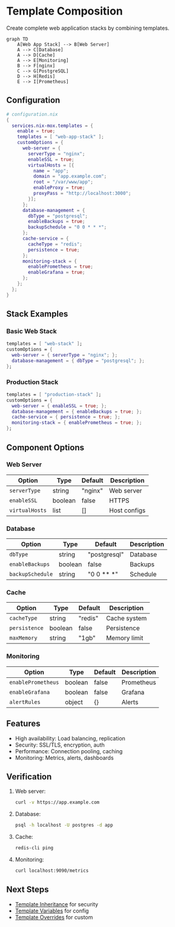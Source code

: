 # Template Composition

Create complete web application stacks by combining templates.

```mermaid
graph TD
    A[Web App Stack] --> B[Web Server]
    A --> C[Database]
    A --> D[Cache]
    A --> E[Monitoring]
    B --> F[nginx]
    C --> G[PostgreSQL]
    D --> H[Redis]
    E --> I[Prometheus]
```

## Configuration

```nix
# configuration.nix
{
  services.nix-mox.templates = {
    enable = true;
    templates = [ "web-app-stack" ];
    customOptions = {
      web-server = {
        serverType = "nginx";
        enableSSL = true;
        virtualHosts = [{
          name = "app";
          domain = "app.example.com";
          root = "/var/www/app";
          enableProxy = true;
          proxyPass = "http://localhost:3000";
        }];
      };
      database-management = {
        dbType = "postgresql";
        enableBackups = true;
        backupSchedule = "0 0 * * *";
      };
      cache-service = {
        cacheType = "redis";
        persistence = true;
      };
      monitoring-stack = {
        enablePrometheus = true;
        enableGrafana = true;
      };
    };
  };
}
```

## Stack Examples

### Basic Web Stack

```nix
templates = [ "web-stack" ];
customOptions = {
  web-server = { serverType = "nginx"; };
  database-management = { dbType = "postgresql"; };
};
```

### Production Stack

```nix
templates = [ "production-stack" ];
customOptions = {
  web-server = { enableSSL = true; };
  database-management = { enableBackups = true; };
  cache-service = { persistence = true; };
  monitoring-stack = { enablePrometheus = true; };
};
```

## Component Options

### Web Server

| Option | Type | Default | Description |
|--------|------|---------|-------------|
| `serverType` | string | "nginx" | Web server |
| `enableSSL` | boolean | false | HTTPS |
| `virtualHosts` | list | [] | Host configs |

### Database

| Option | Type | Default | Description |
|--------|------|---------|-------------|
| `dbType` | string | "postgresql" | Database |
| `enableBackups` | boolean | false | Backups |
| `backupSchedule` | string | "0 0 ** *" | Schedule |

### Cache

| Option | Type | Default | Description |
|--------|------|---------|-------------|
| `cacheType` | string | "redis" | Cache system |
| `persistence` | boolean | false | Persistence |
| `maxMemory` | string | "1gb" | Memory limit |

### Monitoring

| Option | Type | Default | Description |
|--------|------|---------|-------------|
| `enablePrometheus` | boolean | false | Prometheus |
| `enableGrafana` | boolean | false | Grafana |
| `alertRules` | object | {} | Alerts |

## Features

- High availability: Load balancing, replication
- Security: SSL/TLS, encryption, auth
- Performance: Connection pooling, caching
- Monitoring: Metrics, alerts, dashboards

## Verification

1. Web server:

   ```bash
   curl -v https://app.example.com
   ```

2. Database:

   ```bash
   psql -h localhost -U postgres -d app
   ```

3. Cache:

   ```bash
   redis-cli ping
   ```

4. Monitoring:

   ```bash
   curl localhost:9090/metrics
   ```

## Next Steps

- [Template Inheritance](../04-inheritance) for security
- [Template Variables](../05-variables) for config
- [Template Overrides](../06-overrides) for custom

